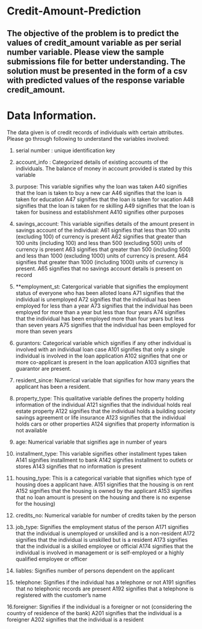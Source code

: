 # Credit-Amount-Prediction
## The objective of the problem is to predict the values of credit_amount variable as per serial number variable. Please view the sample submissions file for better understanding. The solution must be presented in the form of a csv with predicted values of the response variable credit_amount.

# Data Information.
The data given is of credit records of individuals with certain attributes. Please go through following to understand the variables involved:
1. serial number : unique identification key

2. account_info : Categorized details of existing accounts of the individuals. The balance of money in account provided is stated by this variable

3. purpose: This variable signifies why the loan was taken
A40 signifies that the loan is taken to buy a new car
A46 signifies that the loan is taken for education
A47 signifies that the loan is taken for vacation
A48 signifies that the loan is taken for re skilling
A49 signifies that the loan is taken for business and establishment
A410 signifies other purposes

4. savings_account: This variable signifies details of the amount present in savings account of the individual:
A61 signifies that less than 100 units (excluding 100) of currency is present
A62 signifies that greater than 100 units (including 100) and less than 500 (excluding 500) units of currency is present
A63 signifies that greater than 500 (including 500) and less than 1000 (excluding 1000) units of currency is present.
A64 signifies that greater than 1000 (including 1000) units of currency is present.
A65 signifies that no savings account details is present on record

5. **employment_st: Catergorical variable that signifies the employment status of everyone who has been alloted loans
A71 signifies that the individual is unemployed
A72 signifies that the individual has been employed for less than a year
A73 signifies that the individual has been employed for more than a year but less than four years
A74 signifies that the individual has been employed more than four years but less than seven years
A75 signifies that the individual has been employed for more than seven years

6. gurantors: Categorical variable which signifies if any other individual is involved with an individual loan case
A101 signifies that only a single individual is involved in the loan application
A102 signifies that one or more co-applicant is present in the loan application
A103 signifies that guarantor are present.

7. resident_since: Numerical variable that signifies for how many years the applicant has been a resident.

8. property_type: This qualitative variable defines the property holding information of the individual
A121 signifies that the individual holds real estate property
A122 signifies that the individual holds a building society savings agreement or life insurance
A123 signifies that the individual holds cars or other properties
A124 signifies that property information is not available

9. age: Numerical variable that signifies age in number of years

10. installment_type: This variable signifies other installment types taken
A141 signifies installment to bank
A142 signifies installment to outlets or stores
A143 signifies that no information is present

11. housing_type: This is a categorical variable that signifies which type of housing does a applicant have.
A151 signifies that the housing is on rent
A152 signifies that the housing is owned by the applicant
A153 signifies that no loan amount is present on the housing and there is no expense for the housing)

12. credits_no: Numerical variable for number of credits taken by the person

13. job_type: Signifies the employment status of the person
A171 signifies that the individual is unemployed or unskilled and is a non-resident
A172 signifies that the individual is unskilled but is a resident
A173 signifies that the individual is a skilled employee or official
A174 signifies that the individual is involved in management or is self-employed or a
highly qualified employee or officer

14. liables: Signifies number of persons dependent on the applicant

15. telephone: Signifies if the individual has a telephone or not
A191 signifies that no telephonic records are present
A192 signifies that a telephone is registered with the customer’s name

16.foreigner: Signifies if the individual is a foreigner or not (considering the country of residence of the bank)
A201 signifies that the individual is a foreigner
A202 signifies that the individual is a resident
